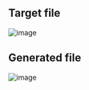 ## Target file
![image](https://github.com/Pranay-Pandey/PlayCSS-solutions/assets/79053599/fa4cbdac-0434-4fe7-8293-278175371b30)

## Generated file
![image](https://github.com/Pranay-Pandey/PlayCSS-solutions/assets/79053599/2b67e3d1-9c5b-4bd7-8ffb-58274d69be83)

